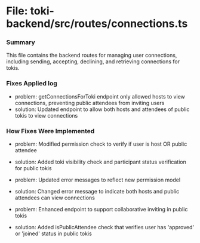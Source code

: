 # File: toki-backend/src/routes/connections.ts

### Summary
This file contains the backend routes for managing user connections, including sending, accepting, declining, and retrieving connections for tokis.

### Fixes Applied log
- problem: getConnectionsForToki endpoint only allowed hosts to view connections, preventing public attendees from inviting users
- solution: Updated endpoint to allow both hosts and attendees of public tokis to view connections

### How Fixes Were Implemented
- problem: Modified permission check to verify if user is host OR public attendee
- solution: Added toki visibility check and participant status verification for public tokis

- problem: Updated error messages to reflect new permission model
- solution: Changed error message to indicate both hosts and public attendees can view connections

- problem: Enhanced endpoint to support collaborative inviting in public tokis
- solution: Added isPublicAttendee check that verifies user has 'approved' or 'joined' status in public tokis